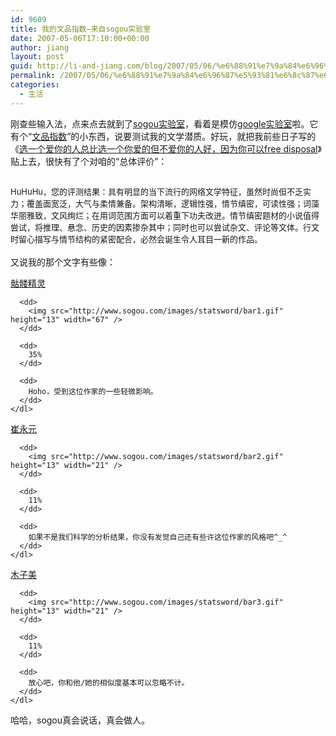 ```yaml
---
id: 9609
title: 我的文品指数—来自sogou实验室
date: 2007-05-06T17:10:00+00:00
author: jiang
layout: post
guid: http://li-and-jiang.com/blog/2007/05/06/%e6%88%91%e7%9a%84%e6%96%87%e5%93%81%e6%8c%87%e6%95%b0%e2%80%94%e6%9d%a5%e8%87%aasogou%e5%ae%9e%e9%aa%8c%e5%ae%a4/
permalink: /2007/05/06/%e6%88%91%e7%9a%84%e6%96%87%e5%93%81%e6%8c%87%e6%95%b0%e2%80%94%e6%9d%a5%e8%87%aasogou%e5%ae%9e%e9%aa%8c%e5%ae%a4/
categories:
  - 生活
---
```

刚查些输入法，点来点去就到了<a href="http://www.sogou.com/labs/" target="_blank">sogou实验室</a>，看着是模仿<a href="http://labs.google.cn/" target="_blank">google实验室</a>啦。它有个“<a href="http://www.sogou.com/labs/wenpin/" target="_blank">文品指数</a>”的小东西，说要测试我的文学潜质。好玩，就把我前些日子写的《<a href="http://panshanghu.spaces.live.com/blog/cns!48FF0CB3CA580A89!1208.entry" target="_blank">选一个爱你的人总比选一个你爱的但不爱你的人好，因为你可以free disposal</a>》贴上去，很快有了个对咱的“总体评价”： 

<h2 style="font-weight:normal">
  <font size="2">HuHuHu，您的评测结果：具有明显的当下流行的网络文学特征，虽然时尚但不乏实力；覆盖面宽泛，大气与柔情兼备。架构清晰，逻辑性强，情节缜密，可读性强；词藻华丽雅致，文风绚烂；在用词范围方面可以着重下功夫改进。情节缜密题材的小说值得尝试，将推理、悬念、历史的因素掺杂其中；同时也可以尝试杂文、评论等文体。行文时留心描写与情节结构的紧密配合，必然会诞生令人耳目一新的作品。</font>
</h2>

又说我的那个文字有些像： 
  


<div>
  <div>
    <dl>
      <dt>
        <a href="http://www.sogou.com/web?query= %E9%AA%B7%E9%AB%85%E7%B2%BE%E7%81%B5" target="_blank">骷髅精灵</a>
      </dt>
      
      <dd>
        <img src="http://www.sogou.com/images/statsword/bar1.gif" height="13" width="67" />
      </dd>
      
      <dd>
        35%
      </dd>
      
      <dd>
        Hoho，受到这位作家的一些轻微影响。
      </dd>
    </dl>
  </div>
  
  <div>
    <dl>
      <dt>
        <a href="http://www.sogou.com/web?query= %E5%B4%94%E6%B0%B8%E5%85%83" target="_blank">崔永元</a>
      </dt>
      
      <dd>
        <img src="http://www.sogou.com/images/statsword/bar2.gif" height="13" width="21" />
      </dd>
      
      <dd>
        11%
      </dd>
      
      <dd>
        如果不是我们科学的分析结果，你没有发觉自己还有些许这位作家的风格吧^_^
      </dd>
    </dl>
  </div>
  
  <div>
    <dl>
      <dt>
        <a href="http://www.sogou.com/web?query= %E6%9C%A8%E5%AD%90%E7%BE%8E" target="_blank">木子美</a>
      </dt>
      
      <dd>
        <img src="http://www.sogou.com/images/statsword/bar3.gif" height="13" width="21" />
      </dd>
      
      <dd>
        11%
      </dd>
      
      <dd>
        放心吧，你和他/她的相似度基本可以忽略不计。
      </dd>
    </dl>
  </div>
</div>

哈哈，sogou真会说话，真会做人。